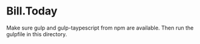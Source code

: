# Bill.Today
Make sure gulp and gulp-taypescript from npm are available. Then run the gulpfile in this directory.